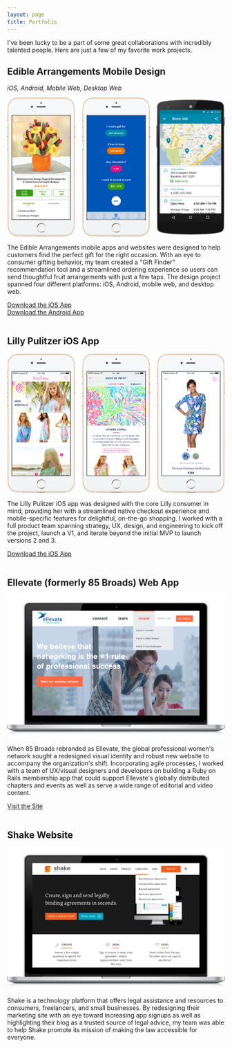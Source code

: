 ```yaml
---
layout: page
title: Portfolio
---
```

I've been lucky to be a part of some great collaborations with incredibly talented people. Here are just a few of my favorite work projects.

## Edible Arrangements Mobile Design 
<i>iOS, Android, Mobile Web, Desktop Web</i>

<a href="https://itunes.apple.com/us/app/edible-arrangements/id1142212779?mt=8" target="_blank"><img src="/assets/work/edible-screenshots.png" alt="Edible Arrangements iOS, Android, Mobile Web, and Desktop Web Design" class="fade" /></a>

The Edible Arrangements mobile apps and websites were designed to help customers find the perfect gift for the right occasion. With an eye to consumer gifting behavior, my team created a "Gift Finder" recommendation tool and a streamlined ordering experience so users can send thoughtful fruit arrangements with just a few taps. The design project spanned four different platforms: iOS, Android, mobile web, and desktop web. 

<a href="https://itunes.apple.com/us/app/edible-arrangements/id1142212779?mt=8" target="_blank">Download the iOS App</a><br />
<a href="https://play.google.com/store/apps/details?id=com.edible.consumer" target="_blank">Download the Android App</a>
<br /><br />

## Lilly Pulitzer iOS App<br /> 

<a href="https://itunes.apple.com/us/app/lilly-pulitzer/id992491395?mt=8" target="_blank"><img src="/assets/work/lilly-v3-screenshots.png" alt="Lilly Pulitzer iOS App" class="fade" /></a>

The Lilly Pulitzer iOS app was designed with the core Lilly consumer in mind, providing her with a streamlined native checkout experience and mobile-specific features for delightful, on-the-go shopping. I worked with a full product team spanning strategy, UX, design, and engineering to kick off the project, launch a V1, and iterate beyond the initial MVP to launch versions 2 and 3. 

<a href="https://itunes.apple.com/us/app/lilly-pulitzer/id992491395?mt=8" target="_blank">Download the iOS App</a>
<br /><br />

## Ellevate (formerly 85 Broads) Web App<br />

<a href="http://ellevatenetwork.com" target="_blank"><img src="/assets/work/ellevate-laptop-1.png" alt="Ellevate Rebrand and Web App" class="fade" /></a>

When 85 Broads rebranded as Ellevate, the global professional women's network sought a redesigned visual identity and robust new website to accompany the organization's shift. Incorporating agile processes, I worked with a team of UX/visual designers and developers on building a Ruby on Rails membership app that could support Ellevate's globally distributed chapters and events as well as serve a wide range of editorial and video content. 

<a href="http://ellevatenetwork.com" target="_blank">Visit the Site</a>
<br /><br />

## Shake Website<br />

<a href="http://shakelaw.com" target="_blank"><img src="/assets/work/shake-laptop-1.png" alt="Shake Website Redesign" class="fade" /></a>

Shake is a technology platform that offers legal assistance and resources to consumers, freelancers, and small businesses. By redesigning their marketing site with an eye toward increasing app signups as well as highlighting their blog as a trusted source of legal advice, my team was able to help Shake promote its mission of making the law accessible for everyone. 


